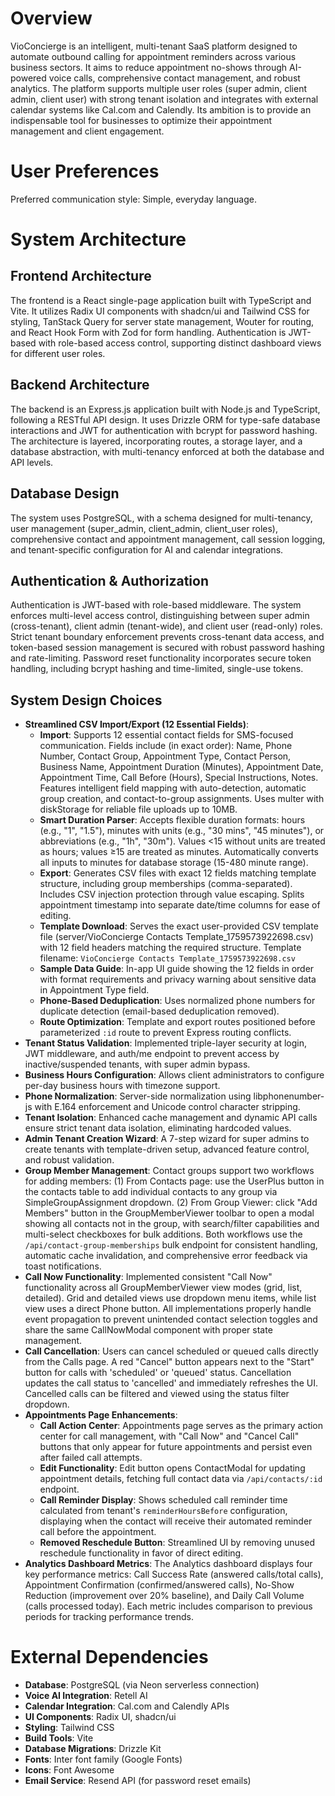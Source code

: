 # Overview

VioConcierge is an intelligent, multi-tenant SaaS platform designed to automate outbound calling for appointment reminders across various business sectors. It aims to reduce appointment no-shows through AI-powered voice calls, comprehensive contact management, and robust analytics. The platform supports multiple user roles (super admin, client admin, client user) with strong tenant isolation and integrates with external calendar systems like Cal.com and Calendly. Its ambition is to provide an indispensable tool for businesses to optimize their appointment management and client engagement.

# User Preferences

Preferred communication style: Simple, everyday language.

# System Architecture

## Frontend Architecture
The frontend is a React single-page application built with TypeScript and Vite. It utilizes Radix UI components with shadcn/ui and Tailwind CSS for styling, TanStack Query for server state management, Wouter for routing, and React Hook Form with Zod for form handling. Authentication is JWT-based with role-based access control, supporting distinct dashboard views for different user roles.

## Backend Architecture
The backend is an Express.js application built with Node.js and TypeScript, following a RESTful API design. It uses Drizzle ORM for type-safe database interactions and JWT for authentication with bcrypt for password hashing. The architecture is layered, incorporating routes, a storage layer, and a database abstraction, with multi-tenancy enforced at both the database and API levels.

## Database Design
The system uses PostgreSQL, with a schema designed for multi-tenancy, user management (super_admin, client_admin, client_user roles), comprehensive contact and appointment management, call session logging, and tenant-specific configuration for AI and calendar integrations.

## Authentication & Authorization
Authentication is JWT-based with role-based middleware. The system enforces multi-level access control, distinguishing between super admin (cross-tenant), client admin (tenant-wide), and client user (read-only) roles. Strict tenant boundary enforcement prevents cross-tenant data access, and token-based session management is secured with robust password hashing and rate-limiting. Password reset functionality incorporates secure token handling, including bcrypt hashing and time-limited, single-use tokens.

## System Design Choices
- **Streamlined CSV Import/Export (12 Essential Fields)**: 
  - **Import**: Supports 12 essential contact fields for SMS-focused communication. Fields include (in exact order): Name, Phone Number, Contact Group, Appointment Type, Contact Person, Business Name, Appointment Duration (Minutes), Appointment Date, Appointment Time, Call Before (Hours), Special Instructions, Notes. Features intelligent field mapping with auto-detection, automatic group creation, and contact-to-group assignments. Uses multer with diskStorage for reliable file uploads up to 10MB.
  - **Smart Duration Parser**: Accepts flexible duration formats: hours (e.g., "1", "1.5"), minutes with units (e.g., "30 mins", "45 minutes"), or abbreviations (e.g., "1h", "30m"). Values <15 without units are treated as hours; values ≥15 are treated as minutes. Automatically converts all inputs to minutes for database storage (15-480 minute range).
  - **Export**: Generates CSV files with exact 12 fields matching template structure, including group memberships (comma-separated). Includes CSV injection protection through value escaping. Splits appointment timestamp into separate date/time columns for ease of editing.
  - **Template Download**: Serves the exact user-provided CSV template file (server/VioConcierge Contacts Template_1759573922698.csv) with 12 field headers matching the required structure. Template filename: `VioConcierge Contacts Template_1759573922698.csv`
  - **Sample Data Guide**: In-app UI guide showing the 12 fields in order with format requirements and privacy warning about sensitive data in Appointment Type field.
  - **Phone-Based Deduplication**: Uses normalized phone numbers for duplicate detection (email-based deduplication removed).
  - **Route Optimization**: Template and export routes positioned before parameterized `:id` route to prevent Express routing conflicts.
- **Tenant Status Validation**: Implemented triple-layer security at login, JWT middleware, and auth/me endpoint to prevent access by inactive/suspended tenants, with super admin bypass.
- **Business Hours Configuration**: Allows client administrators to configure per-day business hours with timezone support.
- **Phone Normalization**: Server-side normalization using libphonenumber-js with E.164 enforcement and Unicode control character stripping.
- **Tenant Isolation**: Enhanced cache management and dynamic API calls ensure strict tenant data isolation, eliminating hardcoded values.
- **Admin Tenant Creation Wizard**: A 7-step wizard for super admins to create tenants with template-driven setup, advanced feature control, and robust validation.
- **Group Member Management**: Contact groups support two workflows for adding members: (1) From Contacts page: use the UserPlus button in the contacts table to add individual contacts to any group via SimpleGroupAssignment dropdown. (2) From Group Viewer: click "Add Members" button in the GroupMemberViewer toolbar to open a modal showing all contacts not in the group, with search/filter capabilities and multi-select checkboxes for bulk additions. Both workflows use the `/api/contact-group-memberships` bulk endpoint for consistent handling, automatic cache invalidation, and comprehensive error feedback via toast notifications.
- **Call Now Functionality**: Implemented consistent "Call Now" functionality across all GroupMemberViewer view modes (grid, list, detailed). Grid and detailed views use dropdown menu items, while list view uses a direct Phone button. All implementations properly handle event propagation to prevent unintended contact selection toggles and share the same CallNowModal component with proper state management.
- **Call Cancellation**: Users can cancel scheduled or queued calls directly from the Calls page. A red "Cancel" button appears next to the "Start" button for calls with 'scheduled' or 'queued' status. Cancellation updates the call status to 'cancelled' and immediately refreshes the UI. Cancelled calls can be filtered and viewed using the status filter dropdown.
- **Appointments Page Enhancements**: 
  - **Call Action Center**: Appointments page serves as the primary action center for call management, with "Call Now" and "Cancel Call" buttons that only appear for future appointments and persist even after failed call attempts.
  - **Edit Functionality**: Edit button opens ContactModal for updating appointment details, fetching full contact data via `/api/contacts/:id` endpoint.
  - **Call Reminder Display**: Shows scheduled call reminder time calculated from tenant's `reminderHoursBefore` configuration, displaying when the contact will receive their automated reminder call before the appointment.
  - **Removed Reschedule Button**: Streamlined UI by removing unused reschedule functionality in favor of direct editing.
- **Analytics Dashboard Metrics**: The Analytics dashboard displays four key performance metrics: Call Success Rate (answered calls/total calls), Appointment Confirmation (confirmed/answered calls), No-Show Reduction (improvement over 20% baseline), and Daily Call Volume (calls processed today). Each metric includes comparison to previous periods for tracking performance trends.

# External Dependencies

- **Database**: PostgreSQL (via Neon serverless connection)
- **Voice AI Integration**: Retell AI
- **Calendar Integration**: Cal.com and Calendly APIs
- **UI Components**: Radix UI, shadcn/ui
- **Styling**: Tailwind CSS
- **Build Tools**: Vite
- **Database Migrations**: Drizzle Kit
- **Fonts**: Inter font family (Google Fonts)
- **Icons**: Font Awesome
- **Email Service**: Resend API (for password reset emails)